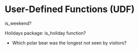 # User-Defined Functions (UDF)

is_weekend? 

Holidays package: is_holiday function?

- Which polar bear was the longest not seen by visitors?
